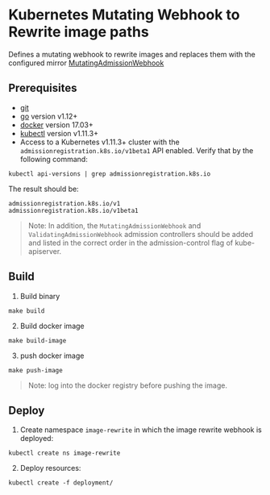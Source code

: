 # Kubernetes Mutating Webhook to Rewrite image paths

Defines a mutating webhook to rewrite images and replaces them with the configured mirror
 [MutatingAdmissionWebhook](https://kubernetes.io/docs/admin/admission-controllers/#mutatingadmissionwebhook-beta-in-19) 

## Prerequisites

- [git](https://git-scm.com/downloads)
- [go](https://golang.org/dl/) version v1.12+
- [docker](https://docs.docker.com/install/) version 17.03+
- [kubectl](https://kubernetes.io/docs/tasks/tools/install-kubectl/) version v1.11.3+
- Access to a Kubernetes v1.11.3+ cluster with the `admissionregistration.k8s.io/v1beta1` API enabled. Verify that by the following command:

```shell script
kubectl api-versions | grep admissionregistration.k8s.io
```

The result should be:

```
admissionregistration.k8s.io/v1
admissionregistration.k8s.io/v1beta1
```

> Note: In addition, the `MutatingAdmissionWebhook` and `ValidatingAdmissionWebhook` admission controllers should be added and listed in the correct order in the admission-control flag of kube-apiserver.

## Build

1. Build binary

```shell script
make build
```

2. Build docker image
   
```shell script
make build-image
```

3. push docker image

```shell script
make push-image
```

> Note: log into the docker registry before pushing the image.

## Deploy

1. Create namespace `image-rewrite` in which the image rewrite webhook is deployed:

```shell script
kubectl create ns image-rewrite
```

2. Deploy resources:

```shell script
kubectl create -f deployment/
```

